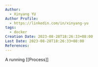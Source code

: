 ```yaml
---
Author:
  - Xinyang YU
Author Profile:
  - https://linkedin.com/in/xinyang-yu
tags:
  - docker
Creation Date: 2023-08-28T18:26:33+08:00
Last Date: 2023-08-28T18:26:33+08:00
References:
---
```


A running [[Process]]